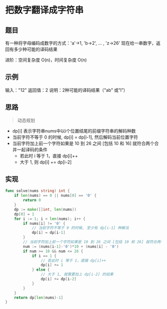 # 把数字翻译成字符串

## 题目

有一种将字母编码成数字的方式：'a'->1, 'b->2', ... , 'z->26'
现在给一串数字，返回有多少种可能的译码结果

进阶：空间复杂度 O(n)，时间复杂度 O(n)

## 示例

输入："12"
返回值：2
说明：2种可能的译码结果（”ab” 或”l”）

## 思路

> 动态规划

* dp[i] 表示字符串nums中以i个位置结尾的前缀字符串的解码种数
* 当前字符不等于 0 的时候, dp[i] = dp[i-1], 然后解码当前位置字符
* 当前字符加上前一个字符如果是 10 到 26 之间 [包括 10 和 16] 就符合两个合并一起译码的条件
    * 若此时 i 等于 1，直接 dp[i]++
    * 大于 1, 则 dp[i] += dp[i-2]

## 实现

```go
func solve(nums string) int {
	if len(nums) == 0 || nums[0] == '0' {
		return 0
	}
	dp := make([]int, len(nums))
	dp[0] = 1
	for i := 1; i < len(nums); i++ {
		if nums[i] != '0' {
			// 当前字符不等于 0 的时候, 至少有 dp[i-1] 种解法
			dp[i] = dp[i-1]
		}
		// 当前字符加上前一个字符如果是 10 到 26 之间 [包括 10 和 26] 就符合两个合并一起译码的条件
		num := (nums[i-1]-'0')*10 + (nums[i] - '0')
		if num >= 10 && num <= 26 {
			if i == 1 {
				// 若此时 i 等于 1，直接 dp[i]++
				dp[i] += 1
			} else {
				// 大于 1, 就需要加上 dp[i-2] 的结果
				dp[i] += dp[i-2]
			}
		}
	}
	return dp[len(nums)-1]
}
```
